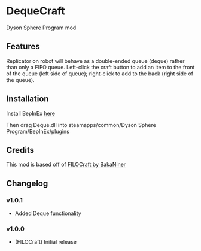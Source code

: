 # DequeCraft
Dyson Sphere Program mod

## Features

Replicator on robot will behave as a double-ended queue (deque) rather than only a FIFO queue. Left-click the craft button to add an item to the front of the queue (left side of queue); right-click to add to the back (right side of the queue).

## Installation

Install BepInEx [here](https://dsp.thunderstore.io/package/xiaoye97/BepInEx/)

Then drag Deque.dll into steamapps/common/Dyson Sphere Program/BepInEx/plugins

## Credits

This mod is based off of [FILOCraft by BakaNiner](https://github.com/BakaNiner/FILOCraft)

## Changelog

### v1.0.1

- Added Deque functionality

### v1.0.0

- (FILOCraft) Initial release

